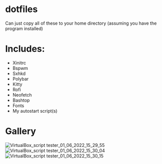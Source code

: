# dotfiles </br>
Can just copy all of these to your home directory (assuming you have the program installed) </br>

# Includes: </br>
 - Xinitrc
 - Bspwm
 - Sxhkd
 - Polybar
 - Kitty
 - Rofi
 - Neofetch
 - Bashtop
 - Fonts
 - My autostart script(s)

# Gallery </br>
![VirtualBox_script tester_01_06_2022_15_29_55](https://user-images.githubusercontent.com/72527881/171486574-9de8938f-2a43-4570-a9e5-7d2edff9d518.png)
![VirtualBox_script tester_01_06_2022_15_30_04](https://user-images.githubusercontent.com/72527881/171486582-89ed1cc3-a5c9-4691-870a-c05aea5d9b3e.png)
![VirtualBox_script tester_01_06_2022_15_30_15](https://user-images.githubusercontent.com/72527881/171486583-e6fba733-16d4-464d-a67c-f4e37aba9e66.png)
